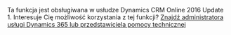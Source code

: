 Ta funkcja jest obsługiwana w usłudze Dynamics CRM Online 2016 Update 1. Interesuje Cię możliwość korzystania z tej funkcji? [Znajdź administratora usługi Dynamics 365 lub przedstawiciela pomocy technicznej](../basics/find-administrator-support.md)
